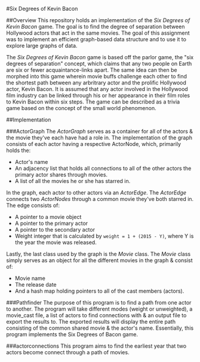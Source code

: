 #Six Degrees of Kevin Bacon

##Overview
This repository holds an implementation of the *Six Degrees of Kevin Bacon* game. The goal is to find the degree of separation between Hollywood actors that act in the same movies. The goal of this assignment was to implement an efficient graph-based data structure and to use it to explore large graphs of data.

The *Six Degrees of Kevin Bacon* game is based off the parlor game, the "six degrees of separation" concept, which claims that any two people on Earth are six or fewer acquaintance-links apart. The same idea can then be morphed into this game wherein movie buffs challenge each other to find the shortest path between any arbritrary actor and the prolific Hollywood actor, Kevin Bacon. It is assumed that any actor involved in the Hollywood film industry can be linked through his or her appearance in their film roles to Kevin Bacon within six steps. The game can be described as a trivia game based on the concept of the small world phenomenon.

##Implementation

###ActorGraph
The _*ActorGraph*_ serves as a container for all of the actors & the movie they've each have had a role in. The implementation of the graph consists of each actor having a respective ActorNode, which, primarily holds the:

* Actor's name
* An adjacency list that holds all connections to all of the other actors the primary actor shares through movies.
* A list of all the movies he or she has starred in.

In the graph, each actor to other actors via an _*ActorEdge*_. The _*ActorEdge*_ connects two _*ActorNodes*_ through a common movie they've both starred in. The edge consists of: 

* A pointer to a movie object
* A pointer to the primary actor
* A pointer to the secondary actor
* Weight integer that is calculated by `weight = 1 + (2015 - Y)`, where Y is the year the movie was released.

Lastly, the last class used by the graph is the _*Movie*_ class. The _*Movie*_ class simply serves as an object for all the different movies in the graph & consist of: 

* Movie name
* The release date
* And a hash map holding pointers to all of the cast members (actors).

###Pathfinder
The purpose of this program is to find a path from one actor to another. The program will take different modes (weight or unweighted), a movie_cast file, a list of actors to find connections with & an output file to export the results to. The exported results will display the entire path consisting of the common shared movie & the actor's name. Essentially, this program implements the Six Degrees of Bacon game.

###actorconnections
This program aims to find the earliest year that two actors become connect through a path of movies.
